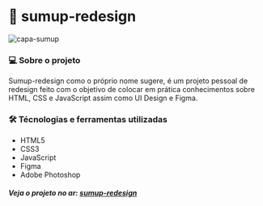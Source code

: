 # 🚀 sumup-redesign

![capa-sumup](https://github.com/pablohenrique-dev/sumup-redesign/assets/118746037/abedac9b-d19f-4da0-a589-52677d362e3b)

### 💻 Sobre o projeto

Sumup-redesign como o próprio nome sugere, é um projeto pessoal de redesign feito com o objetivo de colocar em prática conhecimentos sobre HTML, CSS e JavaScript assim como UI Design e Figma.

### 🛠 Técnologias e ferramentas utilizadas

* HTML5
* CSS3
* JavaScript
* Figma
* Adobe Photoshop

##### Veja o projeto no ar: [sumup-redesign](https://pablohenrique-dev.github.io/sumup-redesign/)
